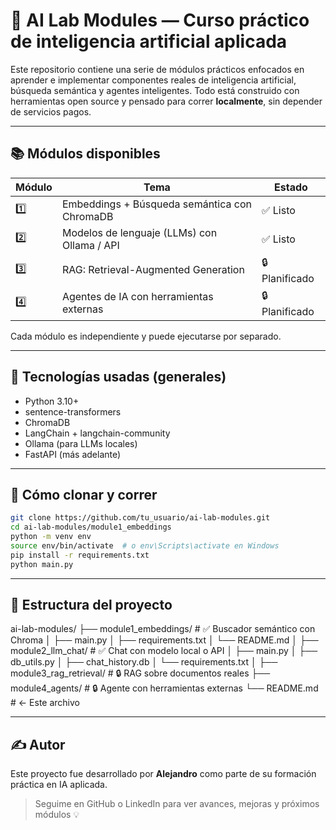 # 🧠 AI Lab Modules — Curso práctico de inteligencia artificial aplicada

Este repositorio contiene una serie de módulos prácticos enfocados en aprender e implementar componentes reales de inteligencia artificial, búsqueda semántica y agentes inteligentes. Todo está construido con herramientas open source y pensado para correr **localmente**, sin depender de servicios pagos.

---

## 📚 Módulos disponibles

| Módulo | Tema                                         | Estado         |
| ------ | -------------------------------------------- | -------------- |
| 1️⃣     | Embeddings + Búsqueda semántica con ChromaDB | ✅ Listo       |
| 2️⃣     | Modelos de lenguaje (LLMs) con Ollama / API  | ✅ Listo       |
| 3️⃣     | RAG: Retrieval-Augmented Generation          | 🔒 Planificado |
| 4️⃣     | Agentes de IA con herramientas externas      | 🔒 Planificado |

Cada módulo es independiente y puede ejecutarse por separado.

---

## 🔧 Tecnologías usadas (generales)

- Python 3.10+
- sentence-transformers
- ChromaDB
- LangChain + langchain-community
- Ollama (para LLMs locales)
- FastAPI (más adelante)

---

## 🚀 Cómo clonar y correr

```bash
git clone https://github.com/tu_usuario/ai-lab-modules.git
cd ai-lab-modules/module1_embeddings
python -m venv env
source env/bin/activate  # o env\Scripts\activate en Windows
pip install -r requirements.txt
python main.py
```

---

## 📂 Estructura del proyecto

ai-lab-modules/
├── module1_embeddings/ # ✅ Buscador semántico con Chroma
│ ├── main.py
│ ├── requirements.txt
│ └── README.md
│
├── module2_llm_chat/ # ✅ Chat con modelo local o API
│ ├── main.py
│ ├── db_utils.py
│ ├── chat_history.db
│ └── requirements.txt
│
├── module3_rag_retrieval/ # 🔒 RAG sobre documentos reales
├── module4_agents/ # 🔒 Agente con herramientas externas
└── README.md # ← Este archivo

---

## ✍️ Autor

Este proyecto fue desarrollado por **Alejandro** como parte de su formación práctica en IA aplicada.

> Seguime en GitHub o LinkedIn para ver avances, mejoras y próximos módulos 💡
